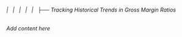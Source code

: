 ###### |   |   |   |   |   ├── Tracking Historical Trends in Gross Margin Ratios

*Add content here*